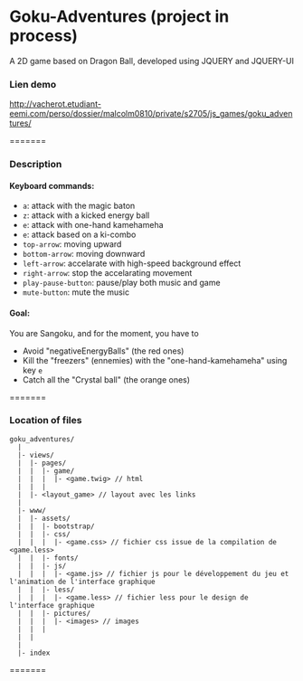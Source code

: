 # Goku-Adventures (project in process)

A 2D game based on Dragon Ball, developed using JQUERY and JQUERY-UI

### Lien demo

http://vacherot.etudiant-eemi.com/perso/dossier/malcolm0810/private/s2705/js_games/goku_adventures/

=======

### Description

#### Keyboard commands:

- `a`: attack with the magic baton
- `z`: attack with a kicked energy ball
- `e`: attack with one-hand kamehameha
- `e`: attack based on a ki-combo
- `top-arrow`: moving upward
- `bottom-arrow`: moving downward
- `left-arrow`: accelarate with high-speed background effect
- `right-arrow`: stop the accelarating movement
- `play-pause-button`: pause/play both music and game
- `mute-button`: mute the music


#### Goal:

You are Sangoku, and for the moment, you have to 
- Avoid "negativeEnergyBalls" (the red ones)
- Kill the "freezers" (ennemies) with the "one-hand-kamehameha" using key `e`
- Catch all the "Crystal ball" (the orange ones)

=======

### Location of files

```
goku_adventures/
  |
  |- views/
  |  |- pages/
  |  |  |- game/
  |  |  |  |- <game.twig> // html
  |  |  |
  |  |- <layout_game> // layout avec les links
  |
  |- www/
  |  |- assets/
  |  |  |- bootstrap/
  |  |  |- css/
  |  |  |  |- <game.css> // fichier css issue de la compilation de <game.less>
  |  |  |- fonts/
  |  |  |- js/
  |  |  |  |- <game.js> // fichier js pour le développement du jeu et l'animation de l'interface graphique
  |  |  |- less/
  |  |  |  |- <game.less> // fichier less pour le design de l'interface graphique
  |  |  |- pictures/
  |  |  |  |- <images> // images
  |  |  |
  |  |
  |
  |- index
```

=======

